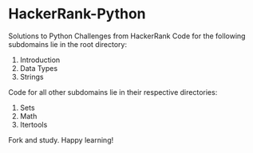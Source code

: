 # HackerRank-Python

Solutions to Python Challenges from HackerRank
Code for the following subdomains lie in the root directory:

1. Introduction
2. Data Types
3. Strings

Code for all other subdomains lie in their respective directories:

1. Sets
2. Math
3. Itertools

Fork and study. Happy learning!
